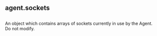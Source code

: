 ## agent.sockets

## 

An object which contains arrays of sockets currently in use by the
Agent. Do not modify.